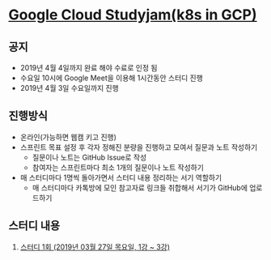 # [Google Cloud Studyjam(k8s in GCP)](https://www.coursera.org/programs/kr-cloud-dev-edu-uji5s)

## 공지

- 2019년 4월 4일까지 완료 해야 수료로 인정 됨
- 수요일 10시에 Google Meet을 이용해 1시간동안 스터디 진행
- 2019년 4월 3일 수요일까지 진행

## 진행방식

- 온라인(가능하면 웹캠 키고 진행)
- 스프린트 목표 설정 후 각자 정해진 분량을 진행하고 모여서 질문과 노트 작성하기
  - 질문이나 노트는 GitHub Issue로 작성
  - 참여자는 스프린트마다 최소 1개의 질문이나 노트 작성하기
- 매 스터디마다 1명씩 돌아가면서 스터디 내용 정리하는 서기 역할하기
  - 매 스터디마다 카톡방에 모인 참고자료 링크들 취합해서 서기가 GitHub에 업로드하기

## 스터디 내용
1. [스터디 1회 (2019년 03월 27일 목요일, 1강 ~ 3강)](./contents/1.md)